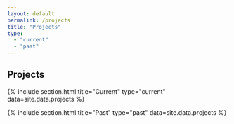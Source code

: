 ```yaml
---
layout: default
permalink: /projects
title: "Projects"
type:
  - "current"
  - "past"
---
```


## Projects


<!-- Incluir projetos no arquivo projects.csv, no diretório _data -->
{% include section.html title="Current" type="current" data=site.data.projects %}

{% include section.html title="Past" type="past" data=site.data.projects %}
